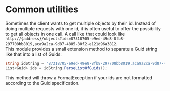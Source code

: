 # Common utilities

Sometimes the client wants to get multiple objects by their id. Instead of doing multiple requests with one id, it is often useful to offer the possibility to get all objects in one call. A call like that could look like `http://{address}/objects?ids=87318705-e9ed-49e8-8fb8-297708bb8019,aca9a2ca-9d87-4885-80f2-e121d96a3812`.  
This module provides a small extension method to separate a Guid string like that into a list of Guids:

```csharp
string idString = "87318705-e9ed-49e8-8fb8-297708bb8019,aca9a2ca-9d87-4885-80f2-e121d96a3812";
List<Guid> ids = idString.ParseListOfGuids();
```

This method will throw a FormatException if your ids are not formatted according to the Guid specification.
